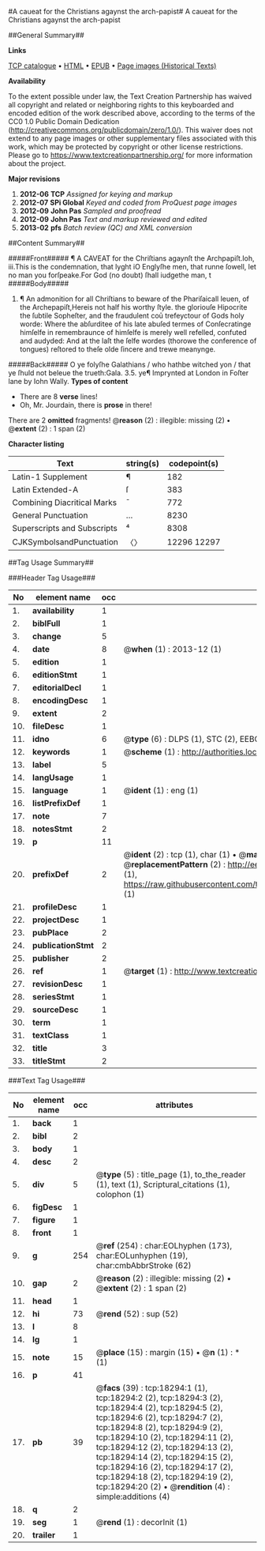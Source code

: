 #A caueat for the Christians agaynst the arch-papist#
A caueat for the Christians agaynst the arch-papist

##General Summary##

**Links**

[TCP catalogue](http://www.ota.ox.ac.uk/tcp/)  • 
[HTML](http://tei.it.ox.ac.uk/tcp/Texts-HTML/free/A18/A18685.html)  • 
[EPUB](http://tei.it.ox.ac.uk/tcp/Texts-EPUB/free/A18/A18685.epub) • 
[Page images (Historical Texts)](https://historicaltexts.jisc.ac.uk/eebo-99852939e)

**Availability**

To the extent possible under law, the Text Creation Partnership has waived all copyright and related or neighboring rights to this keyboarded and encoded edition of the work described above, according to the terms of the CC0 1.0 Public Domain Dedication (http://creativecommons.org/publicdomain/zero/1.0/). This waiver does not extend to any page images or other supplementary files associated with this work, which may be protected by copyright or other license restrictions. Please go to https://www.textcreationpartnership.org/ for more information about the project.

**Major revisions**

1. __2012-06__ __TCP__ *Assigned for keying and markup*
1. __2012-07__ __SPi Global__ *Keyed and coded from ProQuest page images*
1. __2012-09__ __John Pas__ *Sampled and proofread*
1. __2012-09__ __John Pas__ *Text and markup reviewed and edited*
1. __2013-02__ __pfs__ *Batch review (QC) and XML conversion*

##Content Summary##

#####Front#####
¶ A CAVEAT for the Chriſtians agaynſt the Archpapiſt.Ioh, iii.This is the condemnation, that lyght iO Englyſhe men, that runne ſowell, let no man you forſpeake.For God (no doubt) ſhall iudgethe man, t
#####Body#####

1. ¶ An admonition for all Chriſtians to beware of the Phariſaicall leuen, of the Archepapiſt,Hereis not half his worthy ſtyle. the gloriouſe Hipocrite the ſubtile Sopheſter, and the fraudulent coū trefeyctour of Gods holy worde: Where the abſurditee of his late abuſed termes of Conſecratinge himſelfe in remembraunce of himſelfe is merely well refelled, confuted and audyded: And at the laſt the ſelfe wordes (thorowe the conference of tongues) reſtored to theſe olde ſincere and trewe meanynge.

#####Back#####
O ye folyſhe Galathians / who hathbe witched yon / that ye ſhuld not beleue the trueth:Gala. 3.5. ye¶ Imprynted at London in Foſter lane by Iohn Wally.
**Types of content**

  * There are 8 **verse** lines!
  * Oh, Mr. Jourdain, there is **prose** in there!

There are 2 **omitted** fragments! 
 @__reason__ (2) : illegible: missing (2)  •  @__extent__ (2) : 1 span (2)

**Character listing**


|Text|string(s)|codepoint(s)|
|---|---|---|
|Latin-1 Supplement|¶|182|
|Latin Extended-A|ſ|383|
|Combining             Diacritical Marks|̄|772|
|General Punctuation|…|8230|
|Superscripts             and Subscripts|⁴|8308|
|CJKSymbolsandPunctuation|〈〉|12296 12297|

##Tag Usage Summary##

###Header Tag Usage###

|No|element name|occ|attributes|
|---|---|---|---|
|1.|__availability__|1||
|2.|__biblFull__|1||
|3.|__change__|5||
|4.|__date__|8| @__when__ (1) : 2013-12 (1)|
|5.|__edition__|1||
|6.|__editionStmt__|1||
|7.|__editorialDecl__|1||
|8.|__encodingDesc__|1||
|9.|__extent__|2||
|10.|__fileDesc__|1||
|11.|__idno__|6| @__type__ (6) : DLPS (1), STC (2), EEBO-CITATION (1), PROQUEST (1), VID (1)|
|12.|__keywords__|1| @__scheme__ (1) : http://authorities.loc.gov/ (1)|
|13.|__label__|5||
|14.|__langUsage__|1||
|15.|__language__|1| @__ident__ (1) : eng (1)|
|16.|__listPrefixDef__|1||
|17.|__note__|7||
|18.|__notesStmt__|2||
|19.|__p__|11||
|20.|__prefixDef__|2| @__ident__ (2) : tcp (1), char (1)  •  @__matchPattern__ (2) : ([0-9\-]+):([0-9IVX]+) (1), (.+) (1)  •  @__replacementPattern__ (2) : http://eebo.chadwyck.com/downloadtiff?vid=$1&page=$2 (1), https://raw.githubusercontent.com/textcreationpartnership/Texts/master/tcpchars.xml#$1 (1)|
|21.|__profileDesc__|1||
|22.|__projectDesc__|1||
|23.|__pubPlace__|2||
|24.|__publicationStmt__|2||
|25.|__publisher__|2||
|26.|__ref__|1| @__target__ (1) : http://www.textcreationpartnership.org/docs/. (1)|
|27.|__revisionDesc__|1||
|28.|__seriesStmt__|1||
|29.|__sourceDesc__|1||
|30.|__term__|1||
|31.|__textClass__|1||
|32.|__title__|3||
|33.|__titleStmt__|2||


###Text Tag Usage###

|No|element name|occ|attributes|
|---|---|---|---|
|1.|__back__|1||
|2.|__bibl__|2||
|3.|__body__|1||
|4.|__desc__|2||
|5.|__div__|5| @__type__ (5) : title_page (1), to_the_reader (1), text (1), Scriptural_citations (1), colophon (1)|
|6.|__figDesc__|1||
|7.|__figure__|1||
|8.|__front__|1||
|9.|__g__|254| @__ref__ (254) : char:EOLhyphen (173), char:EOLunhyphen (19), char:cmbAbbrStroke (62)|
|10.|__gap__|2| @__reason__ (2) : illegible: missing (2)  •  @__extent__ (2) : 1 span (2)|
|11.|__head__|1||
|12.|__hi__|73| @__rend__ (52) : sup (52)|
|13.|__l__|8||
|14.|__lg__|1||
|15.|__note__|15| @__place__ (15) : margin (15)  •  @__n__ (1) : * (1)|
|16.|__p__|41||
|17.|__pb__|39| @__facs__ (39) : tcp:18294:1 (1), tcp:18294:2 (2), tcp:18294:3 (2), tcp:18294:4 (2), tcp:18294:5 (2), tcp:18294:6 (2), tcp:18294:7 (2), tcp:18294:8 (2), tcp:18294:9 (2), tcp:18294:10 (2), tcp:18294:11 (2), tcp:18294:12 (2), tcp:18294:13 (2), tcp:18294:14 (2), tcp:18294:15 (2), tcp:18294:16 (2), tcp:18294:17 (2), tcp:18294:18 (2), tcp:18294:19 (2), tcp:18294:20 (2)  •  @__rendition__ (4) : simple:additions (4)|
|18.|__q__|2||
|19.|__seg__|1| @__rend__ (1) : decorInit (1)|
|20.|__trailer__|1||
